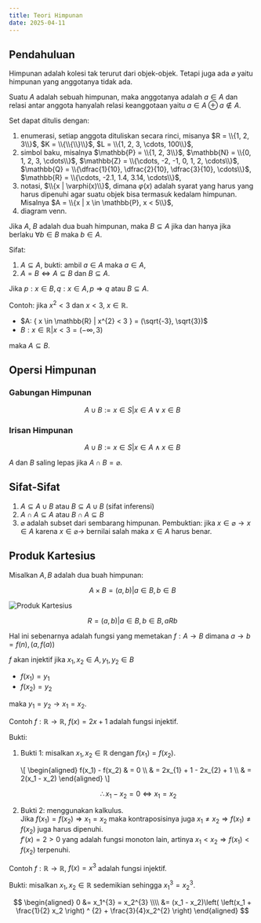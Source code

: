 ```yaml
---
title: Teori Himpunan
date: 2025-04-11
---
```


## Pendahuluan

Himpunan adalah kolesi tak terurut dari objek-objek. Tetapi juga ada
$\varnothing$ yaitu himpunan yang anggotanya tidak ada.

Suatu $A$ adalah sebuah himpunan, maka anggotanya adalah $a \in A$ dan relasi
antar anggota hanyalah relasi keanggotaan yaitu $a \in A \oplus a \notin A$.

Set dapat ditulis dengan:

1. enumerasi, setiap anggota dituliskan secara rinci, misanya
   $R = \\{1, 2, 3\\}$, $K = \\{\\{\\}\\}$, $L = \\{1, 2, 3, \cdots, 100\\}$,
2. simbol baku, misalnya $\mathbb{P} = \\{1, 2, 3\\}$,
   $\mathbb{N} = \\{0, 1, 2, 3, \cdots\\}$,
   $\mathbb{Z} = \\{\cdots, -2, -1, 0, 1, 2, \cdots\\}$,
   $\mathbb{Q} = \\{\dfrac{1}{10}, \dfrac{2}{10}, \dfrac{3}{10}, \cdots\\}$,
   $\mathbb{R} = \\{\cdots, -2.1, 1.4, 3.14, \cdots\\}$,
3. notasi, $\\{x | \varphi(x)\\}$, dimana $\varphi(x)$ adalah syarat yang harus
   yang harus dipenuhi agar suatu objek bisa termasuk kedalam himpunan. Misalnya
   $A = \\{x | x \in \mathbb{P}, x < 5\\}$,
4. diagram venn.

Jika $A$, $B$ adalah dua buah himpunan, maka $B \subseteq A$ jika dan hanya jika
berlaku $\forall b \in B$ maka $b \in A$.

Sifat:

1. $A \subseteq A$, bukti: ambil $a \in A$ maka $a \in A$,
2. $A = B \Leftrightarrow A \subseteq B$ dan $B \subseteq A$.

Jika $p: x \in B, q: x \in A, p \Rightarrow q$ atau $B \subseteq A$.

Contoh: jika $x^{2} < 3$ dan $x < 3$, $x \in \mathbb{R}$.

- $A: { x \in \mathbb{R} | x^{2} < 3 } = (\sqrt{-3}, \sqrt{3})$
- $B: { x \in \mathbb{R} | x < 3 } = (-\infty, 3)$

maka $A \subseteq B$.

## Opersi Himpunan

### Gabungan Himpunan

$$A \cup B := {x \in S | x \in A \lor x \in B}$$

### Irisan Himpunan

$$A \cup B := {x \in S | x \in A \land x \in B}$$

$A$ dan $B$ saling lepas jika $A \cap B = \varnothing$.

## Sifat-Sifat

1. $A \subseteq A \cup B$ atau $B \subseteq A \cup B$ (sifat inferensi)
2. $A \cap A \subseteq A$ atau $B \cap A \subseteq B$
3. $\varnothing$ adalah subset dari sembarang himpunan. Pembuktian: jika
   $x \in \varnothing \rightarrow x \in A$ karena
   $x \in \varnothing \rightarrow$ bernilai salah maka $x \in A$ harus benar.

## Produk Kartesius

Misalkan $A, B$ adalah dua buah himpunan:

$$A \times B = {(a, b) | a \in B, b \in B}$$

![Produk Kartesius](/images/produk-kartesius.svg)

$$R = {(a, b) | a \in B, b \in B, a R b}$$

Hal ini sebenarnya adalah fungsi yang memetakan $f: A \to B$ dimana
$a \to b = f(n), (a, f(a))$

$f$ akan injektif jika $x_1, x_2 \in A, y_1, y_2 \in B$

- $f(x_1) = y_1$
- $f(x_2) = y_2$

maka $y_1 = y_2 \to x_1 = x_2$.

Contoh $f: \mathbb{R} \to \mathbb{R}$, $f(x) = 2x + 1$ adalah fungsi injektif.

Bukti:

1. Bukti 1: misalkan $x_1, x_2 \in \mathbb{R}$ dengan $f(x_1) = f(x_2)$.

   \\[
   \begin{aligned}
   f(x_1) - f(x_2) & = 0 \\\\
   & = 2x_{1} + 1 - 2x_{2} + 1 \\\\
   & = 2(x_1 - x_2)
   \end{aligned}
   \\]

   $$\therefore x_1 - x_2 = 0 \Leftrightarrow x_1 = x_2$$

2. Bukti 2: menggunakan kalkulus.  
   Jika $f(x_1) = f(x_2) \Rightarrow x_1 = x_2$ maka kontraposisinya juga
   $x_1 \neq x_2 \Rightarrow f(x_1) \neq f(x_2)$ juga harus dipenuhi.  
   $f'(x) = 2 > 0$ yang adalah fungsi monoton lain, artinya
   $x_1 < x_2 \Rightarrow f(x_1) < f(x_2)$ terpenuhi.

Contoh $f: \mathbb{R} \to \mathbb{R}$, $f(x) = x^{3}$ adalah fungsi injektif.

Bukti: misalkan $x_1, x_2 \in \mathbb{R}$ sedemikian sehingga
$x_1^{3} = x_2^{3}$.

$$
\begin{aligned}
0 &= x_1^{3} = x_2^{3} \\\\
  &= (x_1 - x_2)\left( \left(x_1 + \frac{1}{2} x_2 \right) ^ {2} + \frac{3}{4}x_2^{2} \right)
\end{aligned}
$$
